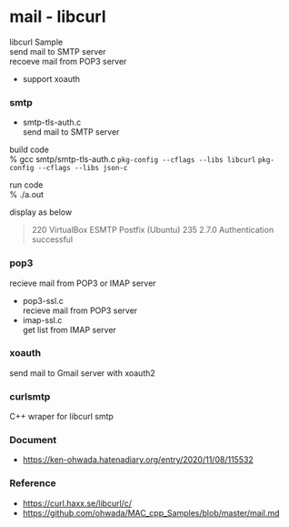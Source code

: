 mail - libcurl
===============

libcurl Sample <br/>
send mail to SMTP server <br/>
recoeve mail from POP3 server <br/>
- support xoauth <br/>


### smtp
- smtp-tls-auth.c <br/>
 send mail to SMTP server <br/>

build code <br/>
% gcc smtp/smtp-tls-auth.c `pkg-config --cflags --libs libcurl`  `pkg-config --cflags --libs json-c` <br/>  

run code <br/>
% ./a.out

display as below <br/>
> 220 VirtualBox ESMTP Postfix (Ubuntu) 
> 235 2.7.0 Authentication successful 


### pop3
recieve mail from POP3 or IMAP server <br/>
- pop3-ssl.c <br/>
recieve mail from POP3 server  <br/>
- imap-ssl.c <br/>
get list from IMAP server  <br/>

### xoauth
send mail to Gmail server with xoauth2 <br/>

### curlsmtp
C++ wraper for libcurl smtp <br/>

### Document <br/>
- https://ken-ohwada.hatenadiary.org/entry/2020/11/08/115532

### Reference <br/>
- https://curl.haxx.se/libcurl/c/
- https://github.com/ohwada/MAC_cpp_Samples/blob/master/mail.md
